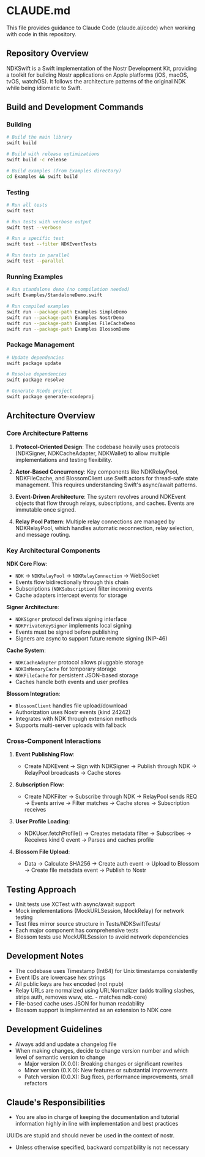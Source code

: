 # CLAUDE.md

This file provides guidance to Claude Code (claude.ai/code) when working with code in this repository.

## Repository Overview

NDKSwift is a Swift implementation of the Nostr Development Kit, providing a toolkit for building Nostr applications on Apple platforms (iOS, macOS, tvOS, watchOS). It follows the architecture patterns of the original NDK while being idiomatic to Swift.

## Build and Development Commands

### Building
```bash
# Build the main library
swift build

# Build with release optimizations
swift build -c release

# Build examples (from Examples directory)
cd Examples && swift build
```

### Testing
```bash
# Run all tests
swift test

# Run tests with verbose output
swift test --verbose

# Run a specific test
swift test --filter NDKEventTests

# Run tests in parallel
swift test --parallel
```

### Running Examples
```bash
# Run standalone demo (no compilation needed)
swift Examples/StandaloneDemo.swift

# Run compiled examples
swift run --package-path Examples SimpleDemo
swift run --package-path Examples NostrDemo
swift run --package-path Examples FileCacheDemo
swift run --package-path Examples BlossomDemo
```

### Package Management
```bash
# Update dependencies
swift package update

# Resolve dependencies
swift package resolve

# Generate Xcode project
swift package generate-xcodeproj
```

## Architecture Overview

### Core Architecture Patterns

1. **Protocol-Oriented Design**: The codebase heavily uses protocols (NDKSigner, NDKCacheAdapter, NDKWallet) to allow multiple implementations and testing flexibility.

2. **Actor-Based Concurrency**: Key components like NDKRelayPool, NDKFileCache, and BlossomClient use Swift actors for thread-safe state management. This requires understanding Swift's async/await patterns.

3. **Event-Driven Architecture**: The system revolves around NDKEvent objects that flow through relays, subscriptions, and caches. Events are immutable once signed.

4. **Relay Pool Pattern**: Multiple relay connections are managed by NDKRelayPool, which handles automatic reconnection, relay selection, and message routing.

### Key Architectural Components

**NDK Core Flow**:
- `NDK` → `NDKRelayPool` → `NDKRelayConnection` → WebSocket
- Events flow bidirectionally through this chain
- Subscriptions (`NDKSubscription`) filter incoming events
- Cache adapters intercept events for storage

**Signer Architecture**:
- `NDKSigner` protocol defines signing interface
- `NDKPrivateKeySigner` implements local signing
- Events must be signed before publishing
- Signers are async to support future remote signing (NIP-46)

**Cache System**:
- `NDKCacheAdapter` protocol allows pluggable storage
- `NDKInMemoryCache` for temporary storage
- `NDKFileCache` for persistent JSON-based storage
- Caches handle both events and user profiles

**Blossom Integration**:
- `BlossomClient` handles file upload/download
- Authorization uses Nostr events (kind 24242)
- Integrates with NDK through extension methods
- Supports multi-server uploads with fallback

### Cross-Component Interactions

1. **Event Publishing Flow**:
   - Create NDKEvent → Sign with NDKSigner → Publish through NDK → RelayPool broadcasts → Cache stores

2. **Subscription Flow**:
   - Create NDKFilter → Subscribe through NDK → RelayPool sends REQ → Events arrive → Filter matches → Cache stores → Subscription receives

3. **User Profile Loading**:
   - NDKUser.fetchProfile() → Creates metadata filter → Subscribes → Receives kind 0 event → Parses and caches profile

4. **Blossom File Upload**:
   - Data → Calculate SHA256 → Create auth event → Upload to Blossom → Create file metadata event → Publish to Nostr

## Testing Approach

- Unit tests use XCTest with async/await support
- Mock implementations (MockURLSession, MockRelay) for network testing
- Test files mirror source structure in Tests/NDKSwiftTests/
- Each major component has comprehensive tests
- Blossom tests use MockURLSession to avoid network dependencies

## Development Notes

- The codebase uses Timestamp (Int64) for Unix timestamps consistently
- Event IDs are lowercase hex strings
- All public keys are hex encoded (not npub)
- Relay URLs are normalized using URLNormalizer (adds trailing slashes, strips auth, removes www, etc. - matches ndk-core)
- File-based cache uses JSON for human readability
- Blossom support is implemented as an extension to NDK core

## Development Guidelines

- Always add and update a changelog file
- When making changes, decide to change version number and which level of semantic version to change
  - Major version (X.0.0): Breaking changes or significant rewrites
  - Minor version (0.X.0): New features or substantial improvements
  - Patch version (0.0.X): Bug fixes, performance improvements, small refactors

## Claude's Responsibilities

- You are also in charge of keeping the documentation and tutorial information highly in line with implementation and best practices

UUIDs are stupid and should never be used in the context of nostr.

- Unless otherwise specified, backward compatibility is not necessary